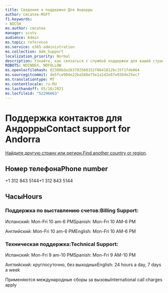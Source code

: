 ```yaml
---
title: Сведения о поддержке Для Андорры
author: cmcatee-MSFT
f1.keywords:
- NOCSH
ms.author: cmcatee
manager: scotv
audience: Admin
ms.topic: reference
ms.service: o365-administration
ms.collection: Adm_Support
localization_priority: Normal
description: Узнайте, как связаться с службой поддержки для вашей страны или региона.
ROBOTS: NOINDEX, NOFOLLOW
ms.openlocfilehash: 02308bda163702560152f8641812bc15f1fde864
ms.sourcegitcommit: de5fce90de22ba588e75e1a1d2e87e03b9e25ec7
ms.translationtype: MT
ms.contentlocale: ru-RU
ms.lasthandoff: 05/10/2021
ms.locfileid: "52296663"
---
```

# <a name="contact-support-for-andorra"></a><span data-ttu-id="ae467-103">Поддержка контактов для Андорры</span><span class="sxs-lookup"><span data-stu-id="ae467-103">Contact support for Andorra</span></span>

<span data-ttu-id="ae467-104">[Найдите другую страну или регион.](../../business-video/get-help-support.md)</span><span class="sxs-lookup"><span data-stu-id="ae467-104">[Find another country or region](../../business-video/get-help-support.md).</span></span>

## <a name="phone-number"></a><span data-ttu-id="ae467-105">Номер телефона</span><span class="sxs-lookup"><span data-stu-id="ae467-105">Phone number</span></span>
<span data-ttu-id="ae467-106">+1 312 843 5144</span><span class="sxs-lookup"><span data-stu-id="ae467-106">+1 312 843 5144</span></span>

## <a name="hours"></a><span data-ttu-id="ae467-107">Часы</span><span class="sxs-lookup"><span data-stu-id="ae467-107">Hours</span></span>
### <a name="billing-support"></a><span data-ttu-id="ae467-108">Поддержка по выставлению счетов:</span><span class="sxs-lookup"><span data-stu-id="ae467-108">Billing Support:</span></span>

<span data-ttu-id="ae467-109">Испанский: Mon-Fri 10 am-6 PM</span><span class="sxs-lookup"><span data-stu-id="ae467-109">Spanish: Mon-Fri 10 AM-6 PM</span></span>

<span data-ttu-id="ae467-110">Английский: Mon-Fri 10 am-6 PM</span><span class="sxs-lookup"><span data-stu-id="ae467-110">English: Mon-Fri 10 AM-6 PM</span></span>

### <a name="technical-support"></a><span data-ttu-id="ae467-111">Техническая поддержка:</span><span class="sxs-lookup"><span data-stu-id="ae467-111">Technical Support:</span></span>

<span data-ttu-id="ae467-112">Испанский: Mon-Fri 9 am-10 PM</span><span class="sxs-lookup"><span data-stu-id="ae467-112">Spanish: Mon-Fri 9 AM-10 PM</span></span>

<span data-ttu-id="ae467-113">Английский: круглосуточно, без выходных</span><span class="sxs-lookup"><span data-stu-id="ae467-113">English: 24 hours a day, 7 days a week</span></span>

<span data-ttu-id="ae467-114">Применяются международные сборы за вызовы</span><span class="sxs-lookup"><span data-stu-id="ae467-114">International call charges apply</span></span>
